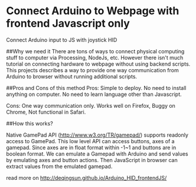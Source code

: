 # Connect Arduino to Webpage with frontend Javascript only
Connect Arduino input to JS with joystick HID

##Why we need it
There are tons of ways to connect physical computing stuff to computer via Processing, NodeJs, etc. However there isn't much tutorial on connecting hardware to webpage without using backend scripts. This projects describes a way to provide one way communication from Arduino to browser without running additional scripts. 

##Pros and Cons of this method
Pros: Simple to deploy. No need to install anything on computer. No need to learn language other than Javascript.

Cons: One way communication only. Works well on Firefox, Buggy on Chrome, Not functional in Safari. 

##How this works?

Native GamePad API (http://www.w3.org/TR/gamepad/) supports readonly access to GamePad. This low level API can access buttons, axes of a gamepad. Since axes are in float format within -1~1 and buttons are in boolean format. We can emulate a Gamepad with Arduino and send values by emulating axes and button actions. Then JavaScript in browser can extract values from the emulated gamepad.


read more on http://deqingsun.github.io/Arduino_HID_frontendJS/

